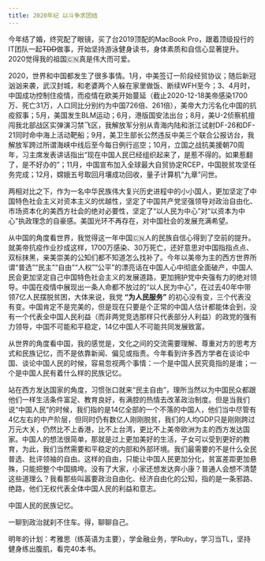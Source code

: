 ```yaml
---
title: 2020年纪 以斗争求团结
---
```


今年结了婚，终究配了眼镜，买了台2019顶配的MacBook Pro，跟着顶级投行的IT团队一起~~TDD~~做事，开始坚持游泳健身读书，身体素质和自信心显著提升。2020觉得我的祖国🇨🇳真是伟大而可爱。

2020，世界和中国都发生了很多事情。1月，中美签订一阶段经贸协议；随后新冠汹汹来袭，武汉封城，和老婆两个人躲在家里做饭、断续WFH至今；3、4月时，中国成功控制住疫情，而疫情在欧美开始蔓延（截止2020-12-18美帝感染1700万、死亡31万，人口同比分别约为中国726倍、261倍），美帝大力污名化中国的抗疫叙事；5月，美国发生BLM运动；6月，港版国安法出台；8月，美U-2侦察机擅闯我北部战区实弹演习禁飞区，我解放军分别从青海内陆和浙江试射DF-26和DF-21同时命中海上活动靶船；9月，美卫生部长公然违反中美三个联合公报访台，我解放军跨过所谓海峡中线后至今每日例行巡空；10月，立国之战抗美援朝70周年，习主席发表讲话指出“现在中国人民已经组织起来了，是惹不得的。如果惹翻了，是不好办的”；11月，中国宣布加入全球最大自贸协定RCEP，中国脱贫攻坚任务完成；12月，嫦娥五号取回月壤成功回收，量子计算机“九章”问世。

两相对比之下，作为一名中华民族伟大复兴历史进程中的小小国人，更加坚定了中国特色社会主义对资本主义的优越性，坚定了中国共产党坚强领导对政治自由化、市场资本化的美西方社会的绝对必要性，坚定了“以人民为中心”对“以资本为中心”执政理念的自豪感。美国光环不再存在，对中国社会的发展充满希望。

从中国的角度看世界，我觉得这一年中国🇨🇳人的民族自信心得到了空前的提升。就美帝抗疫作业抄成这样，1700万感染、30万死亡，还好意思对中国指指点点、双标抹黑，亲美崇美的公知们都不知道怎么找补了。今年以美帝为主的西方世界所谓“普选”“民主”“自由”“人权”“公平”的漂亮话在中国人心中彻底全面破产，中国人民会更加坚定自己中国特色社会主义的发展道路，更加拥护党中央强有力的绝对领导。中国在疫情中展现出一条人命都不放过的“以人民为中心”，在过去40年中带领7亿人民摆脱贫困，大体来说，我党 **“为人民服务”** 的初心没有变，三个代表没有变。中国肯定不是完美的，但是现在只要是个正常的中国人估计都能体会到，没有一个代表全中国人民利益（而非两党竞选那样只代表部分人利益）的政党的强有力领导，中国不可能和平稳定，14亿中国人不可能共同发展致富。

从世界的角度看中国，我的感觉是，文化之间的交流需要理解、尊重对方的思考方式和民族记忆，而不是依靠新闻、偏见或指责。今年看到许多西方学者在谈论中国、谈论中国人民的时候，容易忽视两个事情：一个是中国人民究竟指的是谁；一个是中国人民有着什么样的民族记忆。

站在西方发达国家的角度，习惯张口就来“民主自由”，理所当然以为中国民众都跟他们一样生活条件富足、教育良好，有满腔的热情去改革政治制度。但是当我们说“中国人民”的时候，我们指的是14亿全部的一个不落的中国人，他们当中尽管有4亿左右的中产阶层，但同时仍有数亿人刚刚脱贫，我们的人均GDP只是刚刚跨过万元大关，仍然比不上香港，比不上台湾，更比不上美帝欧洲为主的西方发达国家。中国人的想法很简单，那就是过上更加美好的生活，子女可以受到更好的教育，为此，我们当然需要和平稳定的内部和外部环境。我们最需要的不是什么全民普选、批评领袖的自由。这样的自由，只能让中国人民更加分化，贫富差距更加悬殊，只能把整个中国搞垮。没有了大家，小家还想发达奔小康？普通人会想不清楚这些道理么？我看那些叫嚣要政治自由化、经济自由化的公知，指的是一条邪路、绝路，他们无权代表全体中国人民的利益和意志。

中国人民的民族记忆。

一聊到政治就刹不住车。得，聊聊自己。

明年的计划：考雅思（练英语为主要），学金融业务，学Ruby，学习当TL，坚持健身练出腹肌，看完40本书。
